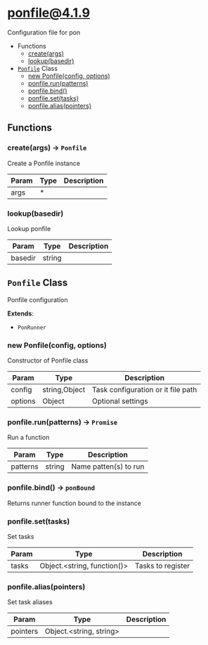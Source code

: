 # ponfile@4.1.9

Configuration file for pon

+ Functions
  + [create(args)](#ponfile-function-create)
  + [lookup(basedir)](#ponfile-function-lookup)
+ [`Ponfile`](#ponfile-class) Class
  + [new Ponfile(config, options)](#ponfile-class-ponfile-constructor)
  + [ponfile.run(patterns)](#ponfile-class-ponfile-run)
  + [ponfile.bind()](#ponfile-class-ponfile-bind)
  + [ponfile.set(tasks)](#ponfile-class-ponfile-set)
  + [ponfile.alias(pointers)](#ponfile-class-ponfile-alias)

## Functions

<a class='md-heading-link' name="ponfile-function-create" ></a>

### create(args) -> `Ponfile`

Create a Ponfile instance

| Param | Type | Description |
| ----- | --- | -------- |
| args | * |  |

<a class='md-heading-link' name="ponfile-function-lookup" ></a>

### lookup(basedir)

Lookup ponfile

| Param | Type | Description |
| ----- | --- | -------- |
| basedir | string |  |



<a class='md-heading-link' name="ponfile-class"></a>

## `Ponfile` Class

Ponfile configuration

**Extends**:

+ `PonRunner`



<a class='md-heading-link' name="ponfile-class-ponfile-constructor" ></a>

### new Ponfile(config, options)

Constructor of Ponfile class

| Param | Type | Description |
| ----- | --- | -------- |
| config | string,Object | Task configuration or it file path |
| options | Object | Optional settings |


<a class='md-heading-link' name="ponfile-class-ponfile-run" ></a>

### ponfile.run(patterns) -> `Promise`

Run a function

| Param | Type | Description |
| ----- | --- | -------- |
| patterns | string | Name patten(s) to run |


<a class='md-heading-link' name="ponfile-class-ponfile-bind" ></a>

### ponfile.bind() -> `ponBound`

Returns runner function bound to the instance

<a class='md-heading-link' name="ponfile-class-ponfile-set" ></a>

### ponfile.set(tasks)

Set tasks

| Param | Type | Description |
| ----- | --- | -------- |
| tasks | Object.&lt;string, function()&gt; | Tasks to register |


<a class='md-heading-link' name="ponfile-class-ponfile-alias" ></a>

### ponfile.alias(pointers)

Set task aliases

| Param | Type | Description |
| ----- | --- | -------- |
| pointers | Object.&lt;string, string&gt; |  |




